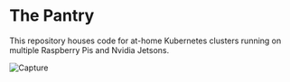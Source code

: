 # The Pantry

This repository houses code for at-home Kubernetes clusters running on multiple Raspberry Pis and Nvidia Jetsons. 

![Capture](https://github.com/user-attachments/assets/7558d108-a10b-44a8-b5ac-5bf7bff37285)
